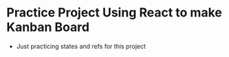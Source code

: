 # Practice Project Using React to make Kanban Board
- Just practicing states and refs for this project
